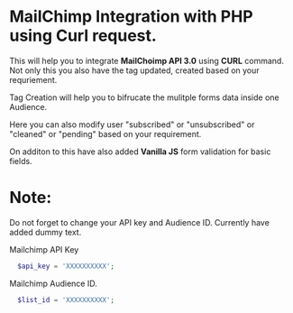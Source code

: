 # MailChimp Integration with PHP using Curl request.

This will help you to integrate **MailChoimp API 3.0** using **CURL** command. Not only this you also have the tag updated, created based on your requriement. 

Tag Creation will help you to bifrucate the mulitple forms data inside one Audience.

Here you can also modify user "subscribed" or "unsubscribed" or "cleaned" or "pending" based on your requirement.

On additon to this have also added **Vanilla JS** form validation for basic fields.

# Note: 
Do not forget to change your API key and Audience ID. Currently have added dummy text.

Mailchimp API Key
```php
  $api_key = 'XXXXXXXXXX';
```

Mailchimp Audience ID.
```php
  $list_id = 'XXXXXXXXXX';
```
